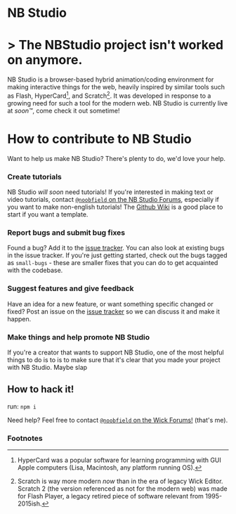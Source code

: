 # NB Studio
# > The NBStudio project isn't worked on anymore.
<!-- ![test image](https://github.com/user-attachments/assets/8d05160d-884b-4110-bcc6-e7ec7023898f) Removed due to being a old image. -->
NB Studio is a browser-based hybrid animation/coding environment for making interactive things for the web, heavily inspired by similar tools such as Flash, HyperCard[^2], and Scratch[^1]. It was developed in response to a growing need for such a tool for the modern web. NB Studio is currently live at <!--[my github pages](https://internetastronaut.github.io/web-animate/)--> *soon™*, come check it out sometime!

# How to contribute to NB Studio
Want to help us make NB Studio? There's plenty to do, we'd love your help.

### Create tutorials
NB Studio *will soon* need tutorials! If you're interested in making text or video tutorials, contact [`@noobfield` on the NB Studio Forums](https://forum.wickeditor.com/u/noobfield/summary), especially if you want to make non-english tutorials! The [Github Wiki](https://github.com/InternetAstronaut/web-animate/wiki) is a good place to start if you want a template.

### Report bugs and submit bug fixes
Found a bug? Add it to the [issue tracker](https://github.com/InternetAstronaut/web-animate/issues). You can also look at existing bugs in the issue tracker. If you're just getting started, check out the bugs tagged as `small-bugs` - these are smaller fixes that you can do to get acquainted with the codebase.

### Suggest features and give feedback
Have an idea for a new feature, or want something specific changed or fixed? Post an issue on the [issue tracker](https://github.com/InternetAstronaut/web-animate/issues) so we can discuss it and make it happen.

### Make things and help promote NB Studio
If you're a creator that wants to support NB Studio, one of the most helpful things to do is to is to make sure that it's clear that you made your project with NB Studio. Maybe slap <!--[the mascot](about:blank) *please wait until i decide a mascot is needed!* on your project with a link to <!--[wickeditor.com](http://wickeditor.com/) *[example.com](https://example.com)*?-->

## How to hack it!
<!-- * The best option:
  * if you have `NPM` installed just: -->
run: `npm i`
<!-- * The normie way: -->
  <!-- * Simply double-click on the `index.html` file. -->
<!-- * The chromebook option: -->
  <!-- * Look at our [wiki page](https://github.com/InternetAstronaut/web-animate/wiki/HOW2HACK:-Chromebooks!).    --> 
Need help? Feel free to contact [`@noobfield` on the Wick Forums!](https://forum.wickeditor.com/u/noobfield/summary) (that's me). <!--*OR, make a help-wanted issue!*-->

### Footnotes
[^1]: Scratch is way more modern *now* than in the era of legacy Wick Editor. Scratch 2 (the version referenced as not for the modern web) was made for Flash Player, a legacy retired piece of software relevant from 1995-2015ish.
[^2]: HyperCard was a popular software for learning programming with GUI Apple computers (Lisa, Macintosh, any platform running OS).
